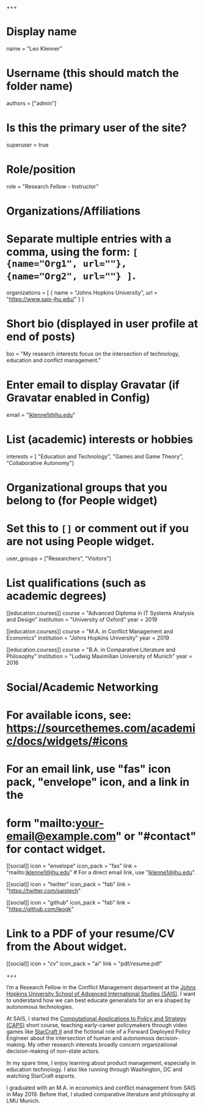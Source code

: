 +++
# Display name
name = "Leo Klenner"

# Username (this should match the folder name)
authors = ["admin"]

# Is this the primary user of the site?
superuser = true

# Role/position
role = "Research Fellow - Instructor"

# Organizations/Affiliations
#   Separate multiple entries with a comma, using the form: `[ {name="Org1", url=""}, {name="Org2", url=""} ]`.
organizations = [ { name = "Johns Hopkins University", url = "https://www.sais-jhu.edu/" } ]

# Short bio (displayed in user profile at end of posts)
bio = "My research interests focus on the intersection of technology, education and conflict management."

# Enter email to display Gravatar (if Gravatar enabled in Config)
email = "lklenne1@jhu.edu"

# List (academic) interests or hobbies
interests = [
  "Education and Technology",
  "Games and Game Theory",
  "Collaborative Autonomy"]

# Organizational groups that you belong to (for People widget)
#   Set this to `[]` or comment out if you are not using People widget.
user_groups = ["Researchers", "Visitors"]

# List qualifications (such as academic degrees)
[[education.courses]]
  course = "Advanced Diploma in IT Systems Analysis and Design"
  institution = "University of Oxford"
  year = 2019

[[education.courses]]
  course = "M.A. in Conflict Management and Economics"
  institution = "Johns Hopkins University"
  year = 2019

[[education.courses]]
  course = "B.A. in Comparative Literature and Philosophy"
  institution = "Ludwig Maximilian University of Munich"
  year = 2016

# Social/Academic Networking
# For available icons, see: https://sourcethemes.com/academic/docs/widgets/#icons
#   For an email link, use "fas" icon pack, "envelope" icon, and a link in the
#   form "mailto:your-email@example.com" or "#contact" for contact widget.

[[social]]
  icon = "envelope"
  icon_pack = "fas"
  link = "mailto:lklenne1@jhu.edu"  # For a direct email link, use "lklenne1@jhu.edu".

[[social]]
  icon = "twitter"
  icon_pack = "fab"
  link = "https://twitter.com/saistech"

[[social]]
  icon = "github"
  icon_pack = "fab"
  link = "https://github.com/leoqk"

# Link to a PDF of your resume/CV from the About widget.

[[social]]
icon = "cv"
icon_pack = "ai"
link = "pdf/resume.pdf"

+++

I’m a Research Fellow in the Conflict Management department at the [Johns Hopkins University School of Advanced International Studies (SAIS)](https://www.sais-jhu.edu/). I want to understand how we can best educate generalists for an era shaped by autonomous technologies. 

At SAIS, I started the [Computational Applications to Policy and Strategy (CAPS)]( https://github.com/capsseminar/Course-material) short course, teaching early-career policymakers through video games like [StarCraft II]( https://github.com/SAIS-S2S-Technology/Roadmap/blob/master/CAPS/CAPS_course_website.md) and the fictional role of a Forward Deployed Policy Engineer about the intersection of human and autonomous decision-making. My other research interests broadly concern organizational decision-making of non-state actors. 

In my spare time, I enjoy learning about product management, especially in education technology. I also like running through Washington, DC and watching StarCraft esports.

I graduated with an M.A. in economics and conflict management from SAIS in May 2019. Before that, I studied comparative literature and philosophy at LMU Munich. 


